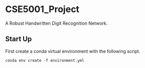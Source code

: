 # CSE5001_Project
A Robust Handwritten Digit Recognition Network.

## Start Up

First create a conda virtual environment with the following script.

```shell
conda env create -f environment.yml
```